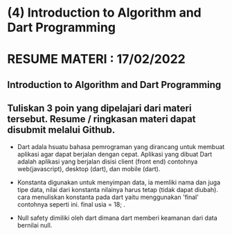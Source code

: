 # (4) Introduction to Algorithm and Dart Programming

# RESUME MATERI : 17/02/2022

## Introduction to Algorithm and Dart Programming

Tuliskan 3 poin yang dipelajari dari materi tersebut. Resume / ringkasan materi dapat disubmit melalui Github.
------------------------------------------------------------------------------------------------------------------------------------------------------

- Dart adala hsuatu bahasa pemrograman yang dirancang untuk membuat aplikasi agar dapat berjalan dengan cepat. Aplikasi yang dibuat Dart adalah aplikasi yang berjalan disisi client (front end) contohnya web(javascript), desktop (dart), dan mobile (dart).

- Konstanta digunakan untuk menyimpan data, ia memliki nama dan juga tipe data, nilai dari konstanta nilainya harus tetap (tidak dapat diubah). cara menuliskan konstanta pada dart yaitu menggunakan 'final' contohnya seperti ini. final usia = 18; .

- Null safety dimiliki oleh dart dimana dart memberi keamanan dari data bernilai null.

